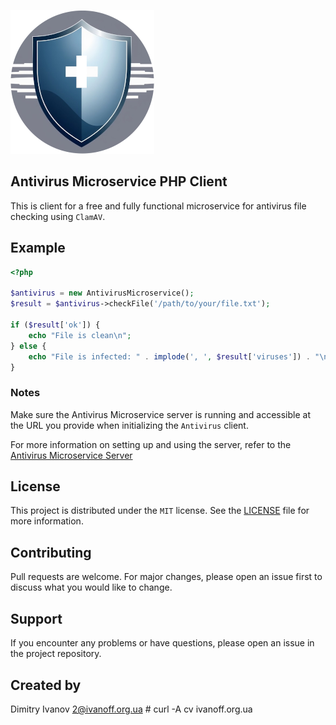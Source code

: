 ![antivirus-microservice](./assets/logo2.png)

## Antivirus Microservice PHP Client

This is client for a free and fully functional microservice for antivirus file checking using `ClamAV`.

## Example

```php
<?php

$antivirus = new AntivirusMicroservice();
$result = $antivirus->checkFile('/path/to/your/file.txt');

if ($result['ok']) {
    echo "File is clean\n";
} else {
    echo "File is infected: " . implode(', ', $result['viruses']) . "\n";
}
```

### Notes

Make sure the Antivirus Microservice server is running and accessible at the URL you provide when initializing the `Antivirus` client.

For more information on setting up and using the server, refer to the [Antivirus Microservice Server](https://github.com/ivanoff/Antivirus-Microservice?tab=readme-ov-file#antivirus-microservice-server)

## License

This project is distributed under the `MIT` license. See the [LICENSE](./LICENSE) file for more information.

## Contributing

Pull requests are welcome. For major changes, please open an issue first to discuss what you would like to change.

## Support

If you encounter any problems or have questions, please open an issue in the project repository.

## Created by

Dimitry Ivanov <2@ivanoff.org.ua> # curl -A cv ivanoff.org.ua
